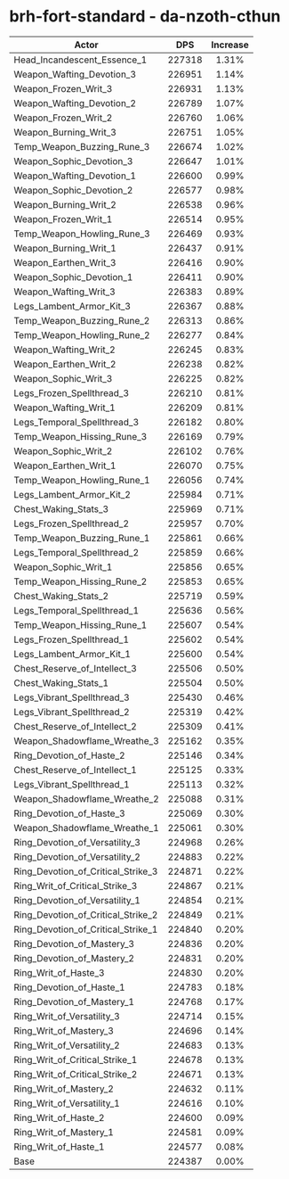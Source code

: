 # brh-fort-standard - da-nzoth-cthun
| Actor | DPS | Increase |
|---|:---:|:---:|
|Head_Incandescent_Essence_1|227318|1.31%|
|Weapon_Wafting_Devotion_3|226951|1.14%|
|Weapon_Frozen_Writ_3|226931|1.13%|
|Weapon_Wafting_Devotion_2|226789|1.07%|
|Weapon_Frozen_Writ_2|226760|1.06%|
|Weapon_Burning_Writ_3|226751|1.05%|
|Temp_Weapon_Buzzing_Rune_3|226674|1.02%|
|Weapon_Sophic_Devotion_3|226647|1.01%|
|Weapon_Wafting_Devotion_1|226600|0.99%|
|Weapon_Sophic_Devotion_2|226577|0.98%|
|Weapon_Burning_Writ_2|226538|0.96%|
|Weapon_Frozen_Writ_1|226514|0.95%|
|Temp_Weapon_Howling_Rune_3|226469|0.93%|
|Weapon_Burning_Writ_1|226437|0.91%|
|Weapon_Earthen_Writ_3|226416|0.90%|
|Weapon_Sophic_Devotion_1|226411|0.90%|
|Weapon_Wafting_Writ_3|226383|0.89%|
|Legs_Lambent_Armor_Kit_3|226367|0.88%|
|Temp_Weapon_Buzzing_Rune_2|226313|0.86%|
|Temp_Weapon_Howling_Rune_2|226277|0.84%|
|Weapon_Wafting_Writ_2|226245|0.83%|
|Weapon_Earthen_Writ_2|226238|0.82%|
|Weapon_Sophic_Writ_3|226225|0.82%|
|Legs_Frozen_Spellthread_3|226210|0.81%|
|Weapon_Wafting_Writ_1|226209|0.81%|
|Legs_Temporal_Spellthread_3|226182|0.80%|
|Temp_Weapon_Hissing_Rune_3|226169|0.79%|
|Weapon_Sophic_Writ_2|226102|0.76%|
|Weapon_Earthen_Writ_1|226070|0.75%|
|Temp_Weapon_Howling_Rune_1|226056|0.74%|
|Legs_Lambent_Armor_Kit_2|225984|0.71%|
|Chest_Waking_Stats_3|225969|0.71%|
|Legs_Frozen_Spellthread_2|225957|0.70%|
|Temp_Weapon_Buzzing_Rune_1|225861|0.66%|
|Legs_Temporal_Spellthread_2|225859|0.66%|
|Weapon_Sophic_Writ_1|225856|0.65%|
|Temp_Weapon_Hissing_Rune_2|225853|0.65%|
|Chest_Waking_Stats_2|225719|0.59%|
|Legs_Temporal_Spellthread_1|225636|0.56%|
|Temp_Weapon_Hissing_Rune_1|225607|0.54%|
|Legs_Frozen_Spellthread_1|225602|0.54%|
|Legs_Lambent_Armor_Kit_1|225600|0.54%|
|Chest_Reserve_of_Intellect_3|225506|0.50%|
|Chest_Waking_Stats_1|225504|0.50%|
|Legs_Vibrant_Spellthread_3|225430|0.46%|
|Legs_Vibrant_Spellthread_2|225319|0.42%|
|Chest_Reserve_of_Intellect_2|225309|0.41%|
|Weapon_Shadowflame_Wreathe_3|225162|0.35%|
|Ring_Devotion_of_Haste_2|225146|0.34%|
|Chest_Reserve_of_Intellect_1|225125|0.33%|
|Legs_Vibrant_Spellthread_1|225113|0.32%|
|Weapon_Shadowflame_Wreathe_2|225088|0.31%|
|Ring_Devotion_of_Haste_3|225069|0.30%|
|Weapon_Shadowflame_Wreathe_1|225061|0.30%|
|Ring_Devotion_of_Versatility_3|224968|0.26%|
|Ring_Devotion_of_Versatility_2|224883|0.22%|
|Ring_Devotion_of_Critical_Strike_3|224871|0.22%|
|Ring_Writ_of_Critical_Strike_3|224867|0.21%|
|Ring_Devotion_of_Versatility_1|224854|0.21%|
|Ring_Devotion_of_Critical_Strike_2|224849|0.21%|
|Ring_Devotion_of_Critical_Strike_1|224840|0.20%|
|Ring_Devotion_of_Mastery_3|224836|0.20%|
|Ring_Devotion_of_Mastery_2|224831|0.20%|
|Ring_Writ_of_Haste_3|224830|0.20%|
|Ring_Devotion_of_Haste_1|224783|0.18%|
|Ring_Devotion_of_Mastery_1|224768|0.17%|
|Ring_Writ_of_Versatility_3|224714|0.15%|
|Ring_Writ_of_Mastery_3|224696|0.14%|
|Ring_Writ_of_Versatility_2|224683|0.13%|
|Ring_Writ_of_Critical_Strike_1|224678|0.13%|
|Ring_Writ_of_Critical_Strike_2|224671|0.13%|
|Ring_Writ_of_Mastery_2|224632|0.11%|
|Ring_Writ_of_Versatility_1|224616|0.10%|
|Ring_Writ_of_Haste_2|224600|0.09%|
|Ring_Writ_of_Mastery_1|224581|0.09%|
|Ring_Writ_of_Haste_1|224577|0.08%|
|Base|224387|0.00%|
